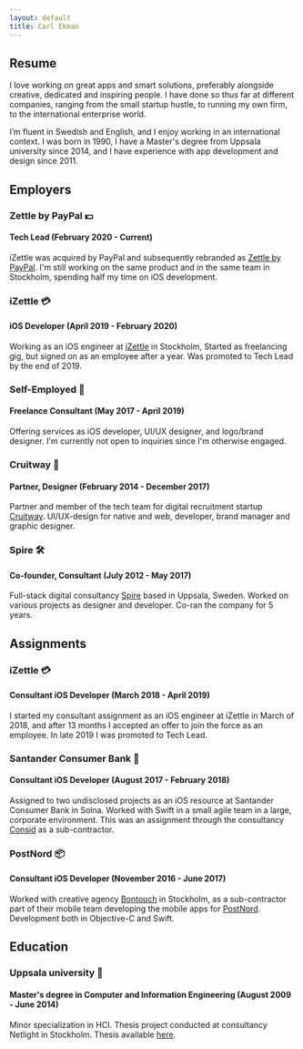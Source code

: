 ```yaml
---
layout: default
title: Carl Ekman
---
```


## Resume

I love working on great apps and smart solutions, preferably alongside creative, dedicated and inspiring people. I have done so thus far at different companies, ranging from the small startup hustle, to running my own firm, to the international enterprise world.

I’m fluent in Swedish and English, and I enjoy working in an international context. I was born in 1990, I have a Master's degree from Uppsala university since 2014, and I have experience with app development and design since 2011.


## Employers

### Zettle by PayPal 💵
#### Tech Lead (February 2020 - Current)
iZettle was acquired by PayPal and subsequently rebranded as [Zettle by PayPal](http://www.zettle.com).
I'm still working on the same product and in the same team in Stockholm, spending half my time on iOS development.

### iZettle 💳
#### iOS Developer (April 2019 - February 2020)
Working as an iOS engineer at [iZettle](http://www.izettle.com) in Stockholm, Started as freelancing gig, but signed on as an employee after a year.
Was promoted to Tech Lead by the end of 2019.

### Self-Employed 🚀
#### Freelance Consultant (May 2017 - April 2019)
Offering services as iOS developer, UI/UX designer, and logo/brand designer.
I'm currently not open to inquiries since I'm otherwise engaged.

### Cruitway 💼
#### Partner, Designer (February 2014 - December 2017)
Partner and member of the tech team for digital recruitment startup [Cruitway](http://www.cruitway.com). UI/UX-design for native and web, developer, brand manager and graphic designer.  

### Spire 🛠
#### Co-founder, Consultant (July 2012 - May 2017)
Full-stack digital consultancy [Spire](http://www.spire.se) based in Uppsala, Sweden. Worked on various projects as designer and developer. Co-ran the company for 5 years.


## Assignments

### iZettle 💳
#### Consultant iOS Developer (March 2018 - April 2019)
I started my consultant assignment as an iOS engineer at iZettle in March of 2018, and after 13 months I accepted an offer to join the force as an employee. In late 2019 I was promoted to Tech Lead.

### Santander Consumer Bank 🏦
#### Consultant iOS Developer (August 2017 - February 2018)
Assigned to two undisclosed projects as an iOS resource at Santander Consumer Bank in Solna.
Worked with Swift in a small agile team in a large, corporate environment.
This was an assignment through the consultancy [Consid](https://consid.se) as a sub-contractor.

### PostNord 📦
#### Consultant iOS Developer (November 2016 - June 2017)
Worked with creative agency [Bontouch](http://bontouch.com) in Stockholm, as a sub-contractor part of their mobile team developing the mobile apps for [PostNord](https://postnord.se). Development both in Objective-C and Swift.


## Education

### Uppsala university 🏫
#### Master's degree in Computer and Information Engineering (August 2009 - June 2014)
Minor specialization in HCI. Thesis project conducted at consultancy Netlight in Stockholm. Thesis available [here](https://uu.diva-portal.org/smash/get/diva2:754134/FULLTEXT01.pdf).

<!-- Too cringe

## Experience

### Development

#### iOS
Swift, SwiftUI, Combine, FRP, Objective-C, Xcode, MVC, MVVM, SwiftPM, Carthage, Cocoapods, Fastlane, testing.

#### General
Git, JSON-based RESTful APIs, programming (Kotlin, Java, C, Python, JavaScript, Unix).  

#### Software engineering
Agile, Scrum, Kanban, Jira, CI/CD, TDD, peer review, pair programming, business development.

### Design

#### Tools
Sketch, Photoshop, Illustrator, Zeplin, Figma.  

#### UI/UX
Wireframing, usability, UI mockups, prototyping.  

#### Graphics
Branding, logo design, icons, illustration.

-->
